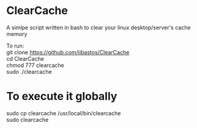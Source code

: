 # ClearCache
A simlpe script written in bash to clear your linux desktop/server's cache memory

To run:  
git clone https://github.com/iibastos/ClearCache  
cd ClearCache  
chmod 777 clearcache  
sudo ./clearcache  
  
# To execute it globally  
sudo cp clearcache /usr/local/bin/clearcache  
sudo clearcache  
